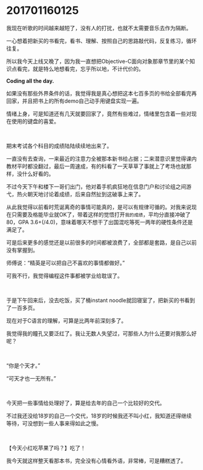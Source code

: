 # 201701160125

我现在听歌的时间越来越短了，没有人的打扰，也就不太需要音乐去作为隔断。

一心想着把新买的书看完，看书、理解、按照自己的思路敲代码，反复练习，循环往复。

所以我今天上线又晚了，因为我一直想把Objective-C面向对象那章节里的某个知识点看完，就是特么地想看完，忘乎所以地，不计代价的。

**Coding all the day.**

如果没有那些外界条件的话，我觉得我是真心想把这本七百多页的书给全部看完再回家，并且把书上的所有demo自己动手用键盘实现一遍。

情绪上身，可是知道还有几天就要回家了，竟然有些难过，情绪里包含着一些对现在使用的键盘的喜爱。

<br/>

期末考试各个科目的成绩陆陆续续地出来了。

一直没有去查询，一来最近的注意力全被那本新书给占据；二来潜意识里觉得课内教材平时都没翻过，最后一周速成，有的科看了一天草草了事就上了考场也就那样，没什么好看的。

不过今天下午和楼下一哥们出门，他对着手机疯狂地在信息门户和讨论组之间游弋，热火朝天地讨论着成绩，后来自然扯到这破事上来了。

从此我觉得以前看时荒诞离奇的事情可能真的，是可以有规律可循的。对我来说现在只需要及格能毕业就OK了，带着这样的觉悟打开`我的成绩`，平均分直接冲破了80，GPA 3.6+(/4.0)，意味着哪天不想干了出国混吃等死一两年的硬性条件还是满足了。

可是后来更多的感觉还是以前很多的时间都被浪费了，全部都是套路，是自己以前没有掌握到。

师傅说：“精英是可以把自己不喜欢的事情都做好。”

可我不行，我觉得编程这件事都被学业给耽误了。

<br/>

于是下午回来后，没去吃饭，买了桶instant noodle就回寝室了，把新买的书看到了一百多页。

现在对于C语言的理解，可算是比两年前深刻多了。

我觉得我的瞳孔又要泛红了。我让无数人失望过，可那些人为什么还要对我那么好呢？

<br/>

“你是个天才。”

“可天才也一无所有。”

<br/>

今天把一些事情给处理好了，算是给去年的自己一个比较好的交代。

不过我还没给18岁的自己一个交代，18岁的时候我还不叫小红，我知道还得继续等待，可没想到一些人事来得如此之慢。

<br/>

【今天小红吃苹果了吗？】吃了！

我今天就这样整天看那本书，完全没有心情看外语，非常棒，可是糟糕透了。

